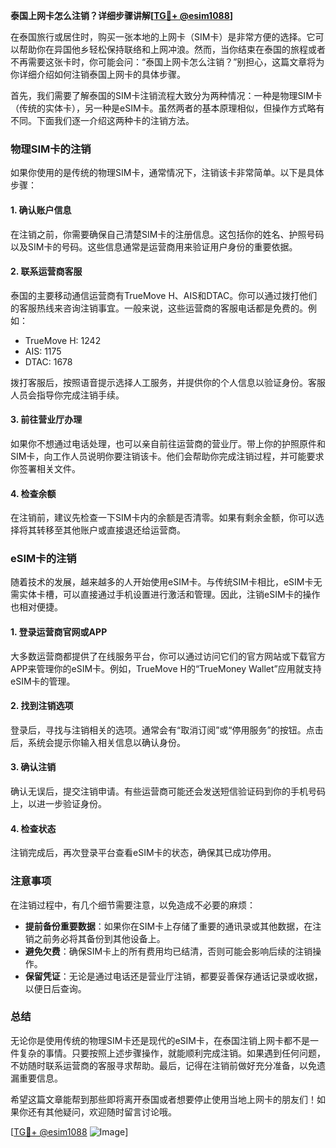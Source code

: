 **泰国上网卡怎么注销？详细步骤讲解[[TG💪+ @esim1088](https://t.me/s/esim1088)]**

在泰国旅行或居住时，购买一张本地的上网卡（SIM卡）是非常方便的选择。它可以帮助你在异国他乡轻松保持联络和上网冲浪。然而，当你结束在泰国的旅程或者不再需要这张卡时，你可能会问：“泰国上网卡怎么注销？”别担心，这篇文章将为你详细介绍如何注销泰国上网卡的具体步骤。

首先，我们需要了解泰国的SIM卡注销流程大致分为两种情况：一种是物理SIM卡（传统的实体卡），另一种是eSIM卡。虽然两者的基本原理相似，但操作方式略有不同。下面我们逐一介绍这两种卡的注销方法。

### 物理SIM卡的注销

如果你使用的是传统的物理SIM卡，通常情况下，注销该卡非常简单。以下是具体步骤：

#### 1. **确认账户信息**
   在注销之前，你需要确保自己清楚SIM卡的注册信息。这包括你的姓名、护照号码以及SIM卡的号码。这些信息通常是运营商用来验证用户身份的重要依据。

#### 2. **联系运营商客服**
   泰国的主要移动通信运营商有TrueMove H、AIS和DTAC。你可以通过拨打他们的客服热线来咨询注销事宜。一般来说，这些运营商的客服电话都是免费的。例如：
   - TrueMove H: 1242
   - AIS: 1175
   - DTAC: 1678

   拨打客服后，按照语音提示选择人工服务，并提供你的个人信息以验证身份。客服人员会指导你完成注销手续。

#### 3. **前往营业厅办理**
   如果你不想通过电话处理，也可以亲自前往运营商的营业厅。带上你的护照原件和SIM卡，向工作人员说明你要注销该卡。他们会帮助你完成注销过程，并可能要求你签署相关文件。

#### 4. **检查余额**
   在注销前，建议先检查一下SIM卡内的余额是否清零。如果有剩余金额，你可以选择将其转移至其他账户或直接退还给运营商。

### eSIM卡的注销

随着技术的发展，越来越多的人开始使用eSIM卡。与传统SIM卡相比，eSIM卡无需实体卡槽，可以直接通过手机设置进行激活和管理。因此，注销eSIM卡的操作也相对便捷。

#### 1. **登录运营商官网或APP**
   大多数运营商都提供了在线服务平台，你可以通过访问它们的官方网站或下载官方APP来管理你的eSIM卡。例如，TrueMove H的“TrueMoney Wallet”应用就支持eSIM卡的管理。

#### 2. **找到注销选项**
   登录后，寻找与注销相关的选项。通常会有“取消订阅”或“停用服务”的按钮。点击后，系统会提示你输入相关信息以确认身份。

#### 3. **确认注销**
   确认无误后，提交注销申请。有些运营商可能还会发送短信验证码到你的手机号码上，以进一步验证身份。

#### 4. **检查状态**
   注销完成后，再次登录平台查看eSIM卡的状态，确保其已成功停用。

### 注意事项

在注销过程中，有几个细节需要注意，以免造成不必要的麻烦：

- **提前备份重要数据**：如果你在SIM卡上存储了重要的通讯录或其他数据，在注销之前务必将其备份到其他设备上。
- **避免欠费**：确保SIM卡上的所有费用均已结清，否则可能会影响后续的注销操作。
- **保留凭证**：无论是通过电话还是营业厅注销，都要妥善保存通话记录或收据，以便日后查询。

### 总结

无论你是使用传统的物理SIM卡还是现代的eSIM卡，在泰国注销上网卡都不是一件复杂的事情。只要按照上述步骤操作，就能顺利完成注销。如果遇到任何问题，不妨随时联系运营商的客服寻求帮助。最后，记得在注销前做好充分准备，以免遗漏重要信息。

希望这篇文章能帮到那些即将离开泰国或者想要停止使用当地上网卡的朋友们！如果你还有其他疑问，欢迎随时留言讨论哦。

[[TG💪+ @esim1088](https://t.me/s/esim1088) ![Image](https://i.postimg.cc/4NQfJmqS/Snipaste-2025-05-13-00-14-12.png)]